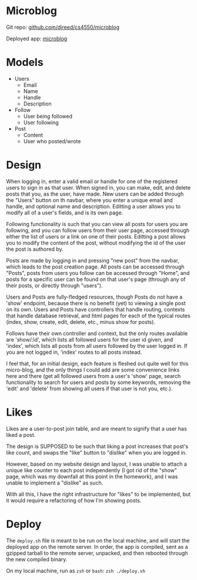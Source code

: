 # Microblog

Git repo: [github.com/djreed/cs4550/microblog](https://github.com/djreed/cs4550/tree/master/microblog)

Deployed app: [microblog](http://microblog.davidjreed.net/)

# Models
- Users
  - Email
  - Name
  - Handle
  - Description
- Follow
  - User being followed
  - User following
- Post
  - Content
  - User who posted/wrote

# Design

When logging in, enter a valid email or handle for one of the registered users to sign in as that user. When signed in, you can make, edit, and delete posts that you, as the user, have made. New users can be added through the "Users" button on th navbar, where you enter a unique email and handle, and optional name and description. Editting a user allows you to modify all of a user's fields, and is its own page.

Following functionality is such that you can view all posts for users you are following, and you can follow users from their user page, accessed through either the list of users or a link on one of their posts. Editting a post allows you to modify the content of the post, without modifying the id of the user the post is authored by.

Posts are made by logging in and pressing "new post" from the navbar, which leads to the post creation page. All posts can be accessed through "Posts", posts from users you follow can be accessed through "Home", and posts for a specific user can be found on that user's page (through any of their posts, or directly through "users").

Users and Posts are fully-fledged resources, though Posts do not have a 'show' endpoint, because there is no benefit (yet) to viewing a single post on its own. Users and Posts have controllers that handle routing, contexts that handle database retrieval, and html pages for each of the typical routes (index, show, create, edit, delete, etc., minus show for posts).

Follows have their own controller and context, but the only routes available are 'show/:id', which lists all followed users for the user id given, and 'index', which lists all posts from all users followed by the user logged in. If you are not logged in, 'index' routes to all posts instead.

I feel that, for an initial design, each feature is fleshed out quite well for this micro-blog, and the only things I could add are some convenience links here and there (get all followed users from a user's 'show' page, search functionality to search for users and posts by some keywords, removing the 'edit' and 'delete' from showing all users if that user is not you, etc.).

# Likes

Likes are a user-to-post join table, and are meant to signify that a user has liked a post.

The design is SUPPOSED to be such that liking a post increases that post's like count, and swaps the "like" button to "dislike" when you are logged in.

However, based on my website design and layout, I was unable to attach a unique like counter to each post independently (I got rid of the "show" page, which was my downfall at this point in the homework), and I was unable to implement a "dislike" as such.

With all this, I have the right infrastructure for "likes" to be implemented, but it would require a refactoring of how I'm showing posts.

# Deploy

The `deploy.sh` file is meant to be run on the local machine, and will start the deployed app on the remote server. In order, the app is compiled, sent as a gzipped tarball to the remote server, unpacked, and then rebooted through the new compiled binary.

On my local machine, run as `zsh` or `bash`: `zsh ./deploy.sh`

